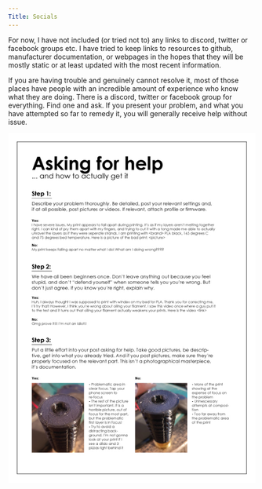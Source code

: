 ```yaml
---
Title: Socials
---
```

For now, I have not included (or tried not to) any links to discord, twitter or facebook groups etc. I have tried to keep links to resources to github, manufacturer documentation, or webpages in the hopes that they will be mostly static or at least updated with the most recent information.

If you are having trouble and genuinely cannot resolve it, most of those places have people with an incredible amount of experience who know what they are doing. There is a discord, twitter or facebook group for everything. Find one and ask. If you present your problem, and what you have attempted so far to remedy it, you will generally receive help without issue.

![Asking for Help](https://raw.githubusercontent.com/dtjager/3D-Printing-Resources/main/docs/images/z8rtq0q252541.jpg)